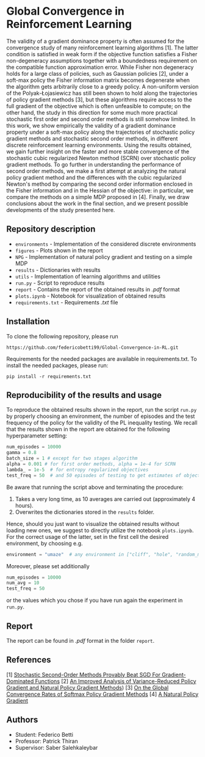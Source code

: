 # Global Convergence in Reinforcement Learning
The validity of a gradient dominance property is often assumed for the convergence study of many reinforcement learning algorithms [1]. The latter condition is satisfied in weak form if the objective function satisfies a Fisher non-degeneracy assumptions together with a boundedness requirement on the compatible function approximation error. While Fisher non degeneracy holds for a large class of policies, such as Gaussian policies [2], under a soft-max policy the Fisher information matrix becomes degenerate when the algorithm gets arbitrarily close to a greedy policy. A non-uniform version of the Polyak-Łojasiewicz has still been shown to hold along the trajectories of policy gradient methods [3], but these algorithms require access to the full gradient of the objective which is often unfeasible to compute; on the other hand, the study in this direction for some much more practical stochastic first order and second order methods is still somehow limited. In this work, we show empirically the validity of a gradient dominance property under a soft-max policy along the trajectories of stochastic policy gradient methods and stochastic second order methods, in different discrete reinforcement learning environments. Using the results obtained, we gain further insight on the faster and more stable convergence of the stochastic cubic regularized Newton method (SCRN) over stochastic policy gradient methods. To go further in understanding the performance of second order methods, we make a first attempt at analyzing the natural policy gradient method and the differences with the cubic regularized Newton's method by comparing the second order information enclosed in the Fisher information and in the Hessian of the objective: in particular, we compare the methods on a simple MDP proposed in [4]. Finally, we draw conclusions about the work in the final section, and we present possible developments of the study presented here.

## Repository description
- `environments` - Implementation of the considered discrete environments
- `figures` - Plots shown in the report
- `NPG` - Implementation of natural policy gradient and testing on a simple MDP
- `results` - Dictionaries with results
- `utils` - Implementation of learning algorithms and utilities
- `run.py` - Script to reproduce results
- `report` - Contains the report of the obtained results in _.pdf_ format
- `plots.ipynb` - Notebook for visualization of obtained results
- `requirements.txt` - Requirements _.txt_ file

## Installation
To clone the following repository, please run
```
https://github.com/federicobetti99/Global-Convergence-in-RL.git
```
Requirements for the needed packages are available in requirements.txt. To install the needed packages, please run:
```
pip install -r requirements.txt
```

## Reproducibility of the results and usage
To reproduce the obtained results shown in the report, run the script `run.py`
by properly choosing an environment, the number of episodes and the test frequency
of the policy for the validity of the PL inequality testing.
We recall that the results shown in the report are obtained for the following
hyperparameter setting:
```python
num_episodes = 10000
gamma = 0.8
batch_size = 1 # except for two stages algorithm
alpha = 0.001 # for first order methods, alpha = 1e-4 for SCRN
lambda_ = 1e-5  # for entropy regularized objectives
test_freq = 50  # and 50 episodes of testing to get estimates of objective and gradient
```
Be aware that running the script above and terminating the procedure:
1. Takes a very long time, as 10 averages are carried out (approximately 4 hours).
2. Overwrites the dictionaries stored in the `results` folder.

Hence, should you just want to visualize the obtained results without loading new ones,
we suggest to directly utilize the notebook `plots.ipynb`.
For the correct usage of the latter, set in the first cell the desired
environment, by choosing e.g.
```python
environment = "umaze"  # any environment in ["cliff", "hole", "random_maze", "umaze"]
```
Moreover, please set additionally
```python
num_episodes = 10000
num_avg = 10
test_freq = 50
```
or the values which you chose if you have run again the experiment in `run.py`.

## Report
The report can be found in _.pdf_ format in the folder `report`.

## References
[1] [Stochastic Second-Order Methods Provably Beat SGD For Gradient-Dominated Functions](https://arxiv.org/abs/2205.12856)
[2] [An Improved Analysis of Variance-Reduced Policy Gradient and Natural Policy Gradient Methods](https://arxiv.org/abs/2211.07937))
[3] [On the Global Convergence Rates of Softmax Policy Gradient Methods](https://arxiv.org/abs/2005.06392)
[4] [A Natural Policy Gradient](https://papers.nips.cc/paper/2001/hash/4b86abe48d358ecf194c56c69108433e-Abstract.html)

## Authors
- Student: Federico Betti
- Professor: Patrick Thiran
- Supervisor: Saber Salehkaleybar
